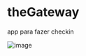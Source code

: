 # theGateway
app para fazer checkin

![image](https://github.com/laiscarvalho/theGateway/assets/36745916/c1292e17-9223-49c0-b993-d1bb9f07b74d)


